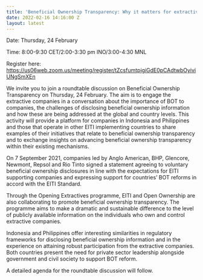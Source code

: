 ```yaml
---
title: 'Beneficial Ownership Transparency: Why it matters for extractive companies'
date: 2022-02-16 14:16:00 Z
layout: latest
---
```


Date: Thursday, 24 February 

Time: 8:00-9:30 CET/2:00-3:30 pm INO/3:00-4:30 MNL 

Register here: https://us06web.zoom.us/meeting/register/tZcsfumtpjgiGdE0pCAdtwbOyiviUNgSmXEn

We invite you to join a roundtable discussion on Beneficial Ownership Transparency on Thursday, 24 February. The aim is to engage the extractive companies in a conversation about the importance of BOT to companies, the challenges of disclosing beneficial ownership information and how these are being addressed at the global and country levels. This activity will provide a platform for companies in Indonesia and Philippines and those that operate in other EITI implementing countries to share examples of their initiatives that relate to beneficial ownership transparency and to exchange insights on advancing beneficial ownership transparency within their existing mechanisms. 

On 7 September 2021, companies led by Anglo American, BHP, Glencore, Newmont, Repsol and Rio Tinto signed a statement agreeing to voluntary beneficial ownership disclosures in line with the expectations for EITI supporting companies and expressing support for countries’ BOT reforms in accord with the EITI Standard.  

Through the Opening Extractives programme, EITI and Open Ownership are also collaborating to promote beneficial ownership transparency. The programme aims to make a dramatic and sustainable difference to the level of publicly available information on the individuals who own and control extractive companies.  

Indonesia and Philippines offer interesting similarities in regulatory frameworks for disclosing beneficial ownership information and in the experience on attaining robust participation from the extractive companies. Both countries present the need for private sector leadership alongside government and civil society to support BOT reform.  

A detailed agenda for the roundtable discussion will follow. 